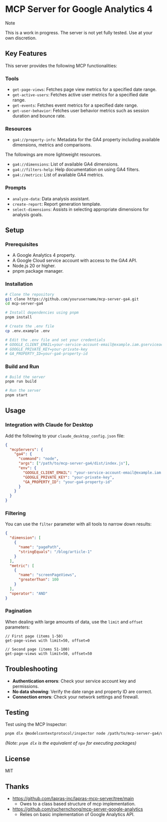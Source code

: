 # MCP Server for Google Analytics 4

>[!NOTE]
>This is a work in progress. The server is not yet fully tested. Use at your own discretion.

## Key Features

This server provides the following MCP functionalities:

### Tools

*   `get-page-views`: Fetches page view metrics for a specified date range.
*   `get-active-users`: Fetches active user metrics for a specified date range.
*   `get-events`: Fetches event metrics for a specified date range.
*   `get-user-behavior`: Fetches user behavior metrics such as session duration and bounce rate.

### Resources

*   `ga4://property-info`: Metadata for the GA4 property including available dimensions, metrics and comparisons.

The followings are more lightweight resources.

*   `ga4://dimensions`: List of available GA4 dimensions.
*   `ga4://filters-help`: Help documentation on using GA4 filters.
*   `ga4://metrics`: List of available GA4 metrics.

### Prompts

*   `analyze-data`: Data analysis assistant.
*   `create-report`: Report generation template.
*   `select-dimensions`: Assists in selecting appropriate dimensions for analysis goals.

## Setup

### Prerequisites

*   A Google Analytics 4 property.
*   A Google Cloud service account with access to the GA4 API.
*   Node.js 20 or higher.
*   pnpm package manager.

### Installation

```bash
# Clone the repository
git clone https://github.com/yourusername/mcp-server-ga4.git
cd mcp-server-ga4

# Install dependencies using pnpm
pnpm install

# Create the .env file
cp .env.example .env

# Edit the .env file and set your credentials
# GOOGLE_CLIENT_EMAIL=your-service-account-email@example.iam.gserviceaccount.com
# GOOGLE_PRIVATE_KEY=your-private-key
# GA_PROPERTY_ID=your-ga4-property-id
```

### Build and Run

```bash
# Build the server
pnpm run build

# Run the server
pnpm start
```

## Usage

### Integration with Claude for Desktop

Add the following to your `claude_desktop_config.json` file:

```json
{
  "mcpServers": {
    "ga4": {
      "command": "node",
      "args": ["/path/to/mcp-server-ga4/dist/index.js"],
      "env": {
        "GOOGLE_CLIENT_EMAIL": "your-service-account-email@example.iam.gserviceaccount.com",
        "GOOGLE_PRIVATE_KEY": "your-private-key",
        "GA_PROPERTY_ID": "your-ga4-property-id"
      }
    }
  }
}
```

### Filtering

You can use the `filter` parameter with all tools to narrow down results:

```json
{
  "dimension": [
    {
      "name": "pagePath",
      "stringEquals": "/blog/article-1"
    }
  ],
  "metric": [
    {
      "name": "screenPageViews",
      "greaterThan": 100
    }
  ],
  "operator": "AND"
}
```

### Pagination

When dealing with large amounts of data, use the `limit` and `offset` parameters:

```
// First page (items 1-50)
get-page-views with limit=50, offset=0

// Second page (items 51-100)
get-page-views with limit=50, offset=50
```

## Troubleshooting

*   **Authentication errors**: Check your service account key and permissions.
*   **No data showing**: Verify the date range and property ID are correct.
*   **Connection errors**: Check your network settings and firewall.

## Testing

Test using the MCP Inspector:

```bash
pnpm dlx @modelcontextprotocol/inspector node /path/to/mcp-server-ga4/dist/index.js
```
*(Note: `pnpm dlx` is the equivalent of `npx` for executing packages)*

## License

MIT

## Thanks
- https://github.com/lapras-inc/lapras-mcp-server/tree/main
  - Owes to a class based structure of mcp implementation.
- https://github.com/ruchernchong/mcp-server-google-analytics
  - Relies on basic implementation of Google Analytics API.